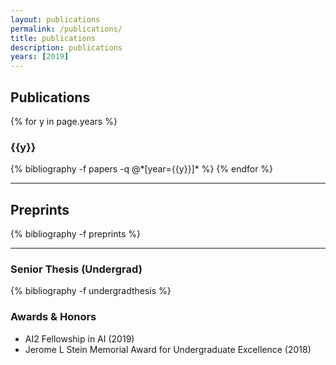 ```yaml
---
layout: publications
permalink: /publications/
title: publications
description: publications
years: [2019]
---
```


## Publications

{% for y in page.years %}
  <h3 class="year">{{y}}</h3>
  {% bibliography -f papers -q @*[year={{y}}]* %}
{% endfor %}

-----

## Preprints

{% bibliography -f preprints %}

-----


### Senior Thesis (Undergrad)


{% bibliography -f undergradthesis %}

### Awards & Honors

<ul>
    <li>AI2 Fellowship in AI (2019)</li>
    <li>Jerome L Stein Memorial Award for Undergraduate Excellence (2018)</li>
</ul>
